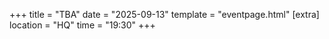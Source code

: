 +++
title = "TBA"
date = "2025-09-13"
template = "eventpage.html"
[extra]
location = "HQ"
time = "19:30"
+++
